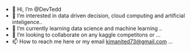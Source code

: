 - 👋 Hi, I’m @DevTedd
- 👀 I’m interested in data driven decision, cloud computing and artificial inteligence..
- 🌱 I’m currently learning  data science and machine learning ..
- 💞️ I’m looking to collaborate on any kaggle competitons or ...
- 📫 How to reach me here or my email kimanited73@gmail.com ...

<!---
DevTedd/DevTedd is a ✨ special ✨ repository because its `README.md` (this file) appears on your GitHub profile.
You can click the Preview link to take a look at your changes.
--->
